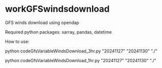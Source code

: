 # workGFSwindsdownload
GFS winds download using opendap

Required python packages:
xarray, pandas, datetime

How to use:

python  codeGfsVariableWindsDownload_3hr.py  "20241127"  "20241130"  "./"

python  codeGfsVariableWindsDownload_1hr.py  "20241127"  "20241130"  "./"
